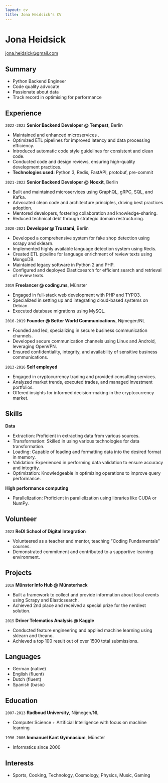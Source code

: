```yaml
---
layout: cv
title: Jona Heidsick's CV
---
```

# Jona Heidsick 

[//]: # ()
[//]: # (\*26.04.1986 in Duisburg/Germany)

[//]: # ()
[//]: # (+4915229037577)

[//]: # ()
jona.heidsick@gmail.com

## Summary

* Python Backend Engineer
* Code quality advocate
* Passionate about data
* Track record in optimising for performance

<!--
<div id="webaddress">
<a href="jona.heidsick@gmail.com">jona.heidsick@gmail.com</a>
</div>
-->


## Experience

`2022-2023`
__Senior Backend Developer @ Tempest__, Berlin

* Maintained and enhanced microservices .
* Optimized ETL pipelines for improved latency and data processing efficiency.
* Introduced automatic code style guidelines for consistent and clean code.
* Conducted code and design reviews, ensuring high-quality development practices.
* __Technologies used:__ Python 3, Redis, FastAPI, protobuf, pre-commit

`2021-2022`
__Senior Backend Developer @ Nooxit__, Berlin

* Built and maintained microservices using GraphQL, gRPC, SQL, and Kafka.
* Advocated clean code and architecture principles, driving best practices adoption.
* Mentored developers, fostering collaboration and knowledge-sharing.
* Reduced technical debt through strategic domain restructuring.

`2020-2021` 
__Developer @ Trustami__, Berlin

* Developed a comprehensive system for fake shop detection using scrapy and sklearn.
* Implemented highly available language detection system using Redis.
* Created ETL pipeline for language enrichment of review texts using MongoDB.
* Maintained legacy software in Python 2 and PHP.
* Configured and deployed Elasticsearch for efficient search and retrieval of review texts.

`2019`
__Freelancer @ coding.ms__, Münster

* Engaged in full-stack web development with PHP and TYPO3.
* Specialized in setting up and integrating cloud-based systems on Debian.
* Executed database migrations using MySQL.

`2016-2019`
__Founder @ Better World Communications__, Nijmegen/NL

* Founded and led, specializing in secure business communication channels.
* Developed secure communication channels using Linux and Android, leveraging OpenVPN.
* Ensured confidentiality, integrity, and availability of sensitive business communications.

`2013-2016`
__Self employed__

* Engaged in cryptocurrency trading and provided consulting services.
* Analyzed market trends, executed trades, and managed investment portfolios.
* Offered insights for informed decision-making in the cryptocurrency market.


## Skills

__Data__
* Extraction: Proficient in extracting data from various sources.
* Transformation: Skilled in using various technologies for data transformation.
* Loading: Capable of loading and formatting data into the desired format in memory.
* Validation: Experienced in performing data validation to ensure accuracy and integrity.
* Optimization: Knowledgeable in optimizing operations to improve query performance.

__High performance computing__
* Parallelization: Proficient in parallelization using libraries like CUDA or NumPy.

<!--
## Technologies

__Programming Languages__
* Python, PHP, Java, C, R

__GNU/Linux__
* Debian, Bash, SSH

__Databases__
* Redis, NOSQL (Mongo), SQL, Elasticsearch

__Cloud__
* AWS, Kubernetes, Docker, Terraform, Helm

__Interfaces__
* FastAPI/REST, graphene/GraphQL, protobuf/gRPC
-->


## Volunteer

`2023`
__ReDI School of Digital Integration__
* Volunteered as a teacher and mentor, teaching "Coding Fundamentals" courses.
* Demonstrated commitment and contributed to a supportive learning environment.


## Projects

`2019`
__Münster Info Hub @ Münsterhack__
* Built a framework to collect and provide information about local events using Scrapy and Elasticsearch.
* Achieved 2nd place and received a special prize for the nerdiest solution.

`2015`
__Driver Telematics Analysis @ Kaggle__
* Conducted feature engineering and applied machine learning using sklearn and theano.
* Achieved a top 100 result out of over 1500 total submissions.

<!-- - setup a server with jupyterhub to enable team members -->

<!--
`2011`
__Research & Development 2 @ RU Nijmegen__
* KNN dataset reduction (Python)
* Best result in class
-->
<!--
`2009`
__Neurale Netwerkmodellen @ RU Nijmegen__
* Handwritten digit recognition (Java, MLP, AdaBoost)
* Implementation of a Multi Layer Perceptron (MLP) + AdaBoost for MLP
* Best result in class, beating the professor's research group

`2005`
__Snake clone @ school__
* The classic game "snake" (Java Applet)
* Implemented as a Java Applet
* Reused code from my Tetris clone
-->
<!--
`2004`
__Tetris clone @ school__
* Implemented as a Java Applet
-->
<!--
`2003`
__Login system @ dren-fotografie.de__
* User registration and login system for a local event photo page (PHP 2, HTML)
* Several hundred users, successfully prevented online harassment
-->


## Languages

* German (native)
* English (fluent)
* Dutch (fluent)
* Spanish (basic)


## Education

`2007-2013`
__Radboud University__, Nijmegen/NL
* Computer Science + Artificial Intelligence with focus on machine learning

`1996-2006`
__Immanuel Kant Gymnasium__, Münster
* Informatics since 2000


## Interests

* Sports, Cooking, Technology, Cosmology, Physics, Music, Gaming

<!-- ### Footer

Last updated: April 2022 -->


